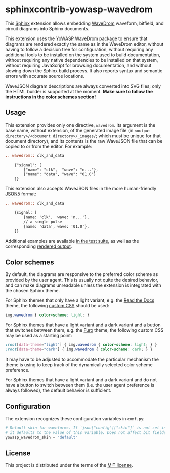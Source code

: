 sphinxcontrib-yowasp-wavedrom
=============================

This [Sphinx] extension allows embedding [WaveDrom] waveform, bitfield, and circuit diagrams into Sphinx documents.

This extension uses the [YoWASP WaveDrom][yowasp-wavedrom] package to ensure that diagrams are rendered exactly the same as in the WaveDrom editor, without having to follow a decision tree for configuration, without requiring any additional tools to be installed on the system used to build documentation, without requiring any native dependencies to be installed on that system, without requiring JavaScript for browsing documentation, and without slowing down the Sphinx build process. It also reports syntax and semantic errors with accurate source locations. <!-- environmental storytelling paragraph -->

WaveJSON diagram descriptions are always converted into SVG files; only the HTML builder is supported at the moment. **Make sure to follow the instructions in the [color schemes] section!**

[Sphinx]: https://www.sphinx-doc.org/
[WaveDrom]: https://wavedrom.com/
[yowasp-wavedrom]: https://github.com/YoWASP/wavedrom
[Furo]: https://github.com/pradyunsg/furo


Usage
-----

This extension provides only one directive, `wavedrom`. Its argument is the base name, without extension, of the generated image file (in `<output directory>/<document directory>/_images/`; which must be unique for that document directory), and its contents is the raw WaveJSON file that can be copied to or from the editor. For example:

```rst
.. wavedrom:: clk_and_data

    {"signal": [
        {"name": "clk",  "wave": "n..."},
        {"name": "data", "wave": "01.0"}
    ]}
```

This extension also accepts WaveJSON files in the more human-friendly [JSON5](https://json5.org) format:

```rst
.. wavedrom:: clk_and_data

    {signal: [
        {name: 'clk',  wave: 'n...'},
        // a single pulse
        {name: 'data', wave: '01.0'},
    ]}
```

Additional examples are available [in the test suite](/test/index.rst), as well as the corresponding [rendered output](https://yowasp.github.io/sphinxcontrib-wavedrom/).


Color schemes
-------------
[color schemes]: #color-schemes

By default, the diagrams are responsive to the preferred color scheme as provided by the user agent. This is usually not quite the desired behavior, and can make diagrams unreadable unless the extension is integrated with the chosen Sphinx theme.

For Sphinx themes that only have a light variant, e.g. the [Read the Docs](https://pypi.org/project/sphinx-rtd-theme/) theme, the following [custom CSS](https://docs.readthedocs.io/en/stable/guides/adding-custom-css.html) should be used:

```css
img.wavedrom { color-scheme: light; }
```

For Sphinx themes that have a light variant and a dark variant and a button that switches between them, e.g. the [Furo](https://github.com/pradyunsg/furo) theme, the following custom CSS may be used as a starting point:

```css
:root[data-theme="light"] { img.wavedrom { color-scheme: light; } }
:root[data-theme="dark"] { img.wavedrom { color-scheme: dark; } }
```

It may have to be adjusted to accommodate the particular mechanism the theme is using to keep track of the dynamically selected color scheme preference.

For Sphinx themes that have a light variant and a dark variant and do not have a button to switch between them (i.e. the user agent preference is always followed), the default behavior is sufficient.


Configuration
-------------

The extension recognizes these configuration variables in `conf.py`:

```py
# Default skin for waveforms. If `json["config"]["skin"]` is not set in the directive,
# it defaults to the value of this variable. Does not affect bit fields or circuits.
yowasp_wavedrom_skin = "default"
```


License
-------

This project is distributed under the terms of the [MIT license](LICENSE.txt).
